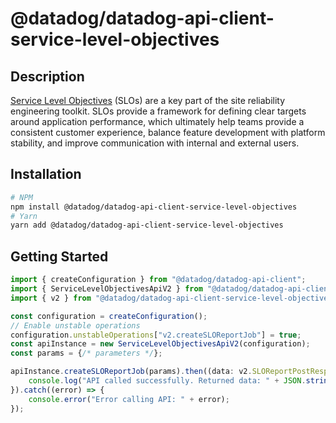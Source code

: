 # @datadog/datadog-api-client-service-level-objectives

## Description

[Service Level Objectives](https://docs.datadoghq.com/monitors/service_level_objectives/#configuration)
(SLOs) are a key part of the site reliability engineering toolkit.
SLOs provide a framework for defining clear targets around application performance,
which ultimately help teams provide a consistent customer experience,
balance feature development with platform stability,
and improve communication with internal and external users.

## Installation

```sh
# NPM
npm install @datadog/datadog-api-client-service-level-objectives
# Yarn
yarn add @datadog/datadog-api-client-service-level-objectives
```

## Getting Started
```ts
import { createConfiguration } from "@datadog/datadog-api-client";
import { ServiceLevelObjectivesApiV2 } from "@datadog/datadog-api-client-service-level-objectives";
import { v2 } from "@datadog/datadog-api-client-service-level-objectives";

const configuration = createConfiguration();
// Enable unstable operations
configuration.unstableOperations["v2.createSLOReportJob"] = true;
const apiInstance = new ServiceLevelObjectivesApiV2(configuration);
const params = {/* parameters */};

apiInstance.createSLOReportJob(params).then((data: v2.SLOReportPostResponse) => {
    console.log("API called successfully. Returned data: " + JSON.stringify(data));
}).catch((error) => {
    console.error("Error calling API: " + error);
});
```